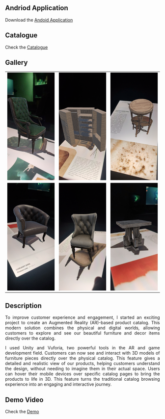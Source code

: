## Andriod Application
Download the <a  href="https://github.com/SoumyaratnaDebnath/The-Crafted-Nest-AR-Catalogue/blob/main/The%20Crafted%20Nest%20AR%20Companion.apk" > Andoid Application  </a>


## Catalogue
Check the  <a href="https://github.com/SoumyaratnaDebnath/The-Crafted-Nest-AR-Catalogue/blob/main/The%20Crafted%20Nest%20Catalogue.pdf" >Catalogue</a>

## Gallery
<table>
  <tr>
    <td><img src="images/image (1).png" alt="Banner" style="width:100%"></td>
    <td><img src="images/image (2).png" alt="1" style="width:100%"></td>
    <td><img src="images/image (3).png" alt="2" style="width:100%"></td>
  </tr>
  <tr style="border:none;">
    <td><img src="images/image (4).png" alt="3" style="width:100%"></td>
    <td><img src="images/image (5).png" alt="4" style="width:100%"></td>
    <td><img src="images/image (1).jpg" alt="5" style="width:100%"></td>
  </tr>
</table>

## Description

<p style="text-align:justify;">To improve customer experience and engagement, I started an exciting project to create an Augmented Reality (AR)-based product catalog. This modern solution combines the physical and digital worlds, allowing customers to explore and see our beautiful furniture and decor items directly over the catalog.</p>

<p style="text-align:justify;">I used Unity and Vuforia, two powerful tools in the AR and game development field. Customers can now see and interact with 3D models of furniture pieces directly over the physical catalog. This feature gives a detailed and realistic view of our products, helping customers understand the design, without needing to imagine them in their actual space. Users can hover their mobile devices over specific catalog pages to bring the products to life in 3D. This feature turns the traditional catalog browsing experience into an engaging and interactive journey.</p>

## Demo Video
Check the  <a href="https://www.youtube.com/embed/bUWp_fSLiWg" >Demo</a>

